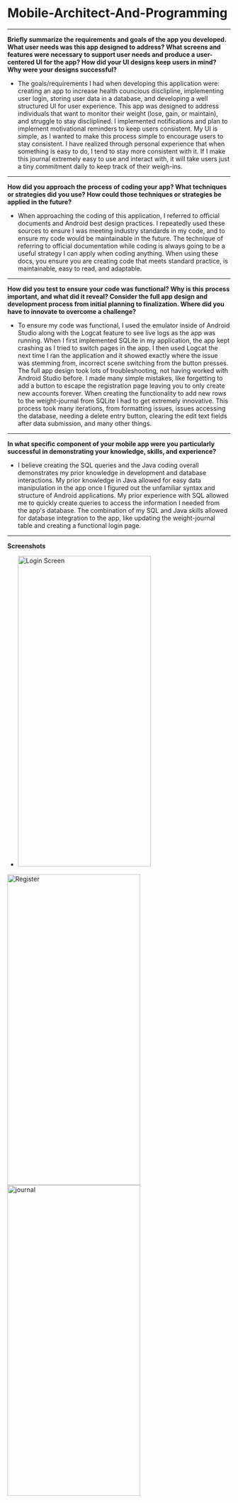 # Mobile-Architect-And-Programming

---

**Briefly summarize the requirements and goals of the app you developed. What user needs was this app designed to address?
What screens and features were necessary to support user needs and produce a user-centered UI for the app? How did your UI designs keep users in mind? Why were your designs successful?**

* The goals/requirements I had when developing this application were: creating an app to increase health councious disclipline, implementing user login, storing user data in a database, and developing a well structured UI for user experience.  This app was designed to address individuals that want to monitor their weight (lose, gain, or maintain), and struggle to stay discliplined. I implemented notifications and plan to implement motivational reminders to keep users consistent. My UI is simple, as I wanted to make this process simple to encourage users to stay consistent. I have realized through personal experience that when something is easy to do, I tend to stay more consistent with it. If I make this journal extremely easy to use and interact with, it will take users just a tiny commitment daily to keep track of their weigh-ins.   

---

**How did you approach the process of coding your app? What techniques or strategies did you use? How could those techniques or strategies be applied in the future?**

* When approaching the coding of this application, I referred to official documents and Android best design practices. I repeatedly used these sources to ensure I was meeting industry standards in my code, and to ensure my code would be maintainable in the future. The technique of referring to official documentation while coding is always going to be a useful strategy I can apply when coding anything. When using these docs, you ensure you are creating code that meets standard practice, is maintainable, easy to read, and adaptable.

---

**How did you test to ensure your code was functional? Why is this process important, and what did it reveal?
Consider the full app design and development process from initial planning to finalization. Where did you have to innovate to overcome a challenge?**

* To ensure my code was functional, I used the emulator inside of Android Studio along with the Logcat feature to see live logs as the app was running. When I first implemented SQLite in my application, the app kept crashing as I tried to switch pages in the app. I then used Logcat the next time I ran the application and it showed exactly where the issue was stemming from, incorrect scene switching from the button presses. The full app design took lots of troubleshooting, not having worked with Android Studio before. I made many simple mistakes, like forgetting to add a button to escape the registration page leaving you to only create new accounts forever. When creating the functionality to add new rows to the weight-journal from SQLite I had to get extremely innovative. This process took many iterations, from formatting issues, issues accessing the database, needing a delete entry button, clearing the edit text fields after data submission, and many other things. 

---

**In what specific component of your mobile app were you particularly successful in demonstrating your knowledge, skills, and experience?**

* I believe creating the SQL queries and the Java coding overall demonstrates my prior knowledge in development and database interactions. My prior knowledge in Java allowed for easy data manipulation in the app once I figured out the unfamiliar syntax and structure of Android applications. My prior experience with SQL allowed me to quickly create queries to access the information I needed from the app's database. The combination of my SQL and Java skills allowed for database integration to the app, like updating the weight-journal table and creating a functional login page.

---
**Screenshots**
* <img width="300" height="700" alt="Login Screen" src="https://github.com/user-attachments/assets/61e6c555-b409-43f8-b760-12c6bc69cff0" />
<img width="300" height="700" alt="Register" src="https://github.com/user-attachments/assets/f7189b17-63ef-4868-a990-de26386ec51c" />
<img width="300" height="700" alt="journal" src="https://github.com/user-attachments/assets/798d2692-15e4-40b5-aa2e-cdb483565053" />


